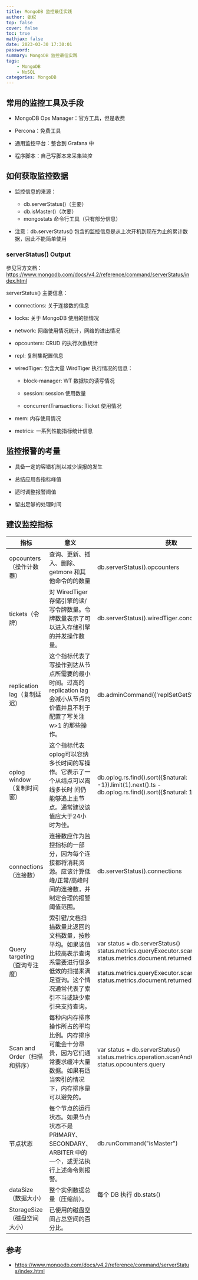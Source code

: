```yaml
---
title: MongoDB 监控最佳实践
author: 张权
top: false
cover: false
toc: true
mathjax: false
date: 2023-03-30 17:30:01
password:
summary: MongoDB 监控最佳实践
tags:
	- MongoDB
	- NoSQL
categories: MongoDB
---
```


## 常用的监控工具及手段

* MongoDB Ops Manager：官方工具，但是收费

* Percona：免费工具

* 通用监控平台：整合到 Grafana 中

* 程序脚本：自己写脚本来采集监控

## 如何获取监控数据

* 监控信息的来源： 
  * db.serverStatus()（主要）
  * db.isMaster()（次要）
  * mongostats 命令行工具（只有部分信息） 

* 注意：db.serverStatus() 包含的监控信息是从上次开机到现在为止的累计数据，因此不能简单使用

### serverStatus() Output

参见官方文档：https://www.mongodb.com/docs/v4.2/reference/command/serverStatus/index.html

serverStatus() 主要信息：

* connections: 关于连接数的信息

* locks: 关于 MongoDB 使用的锁情况

* network: 网络使用情况统计，网络的进出情况

* opcounters: CRUD 的执行次数统计

* repl: 复制集配置信息

* wiredTiger: 包含大量 WirdTiger 执行情况的信息： 

  *  block-manager: WT 数据块的读写情况

  * session: session 使用数量

  * concurrentTransactions: Ticket 使用情况

* mem: 内存使用情况
* metrics: 一系列性能指标统计信息

## 监控报警的考量

* 具备一定的容错机制以减少误报的发生

* 总结应用各指标峰值

* 适时调整报警阈值

* 留出足够的处理时间

## 建议监控指标

| 指标                          | 意义                                                         | 获取                                                         |
| ----------------------------- | ------------------------------------------------------------ | ------------------------------------------------------------ |
| opcounters（操作计数器）      | 查询、更新、插入、删除、getmore 和其他命令的的数量           | db.serverStatus().opcounters                                 |
| tickets（令牌）               | 对 WiredTiger 存储引擎的读/写令牌数量。令牌数量表示了可以进入存储引擎的并发操作数量。 | db.serverStatus().wiredTiger.concurrentTransactions          |
| replication lag（复制延迟）   | 这个指标代表了写操作到达从节点所需要的最小时间。过高的 replication lag 会减小从节点的价值并且不利于配置了写关注 w>1 的那些操作。 | db.adminCommand({'replSetGetStatus': 1})                     |
| oplog window （复制时间窗）   | 这个指标代表oplog可以容纳多长时间的写操作。它表示了一个从结点可以离线多长时 间仍能够追上主节点。通常建议该值应大于24小时为佳。 | db.oplog.rs.find().sort({$natural: -1}).limit(1).next().ts -db.oplog.rs.find().sort({$natural: 1}).limit(1).next().ts |
| connections（连接数）         | 连接数应作为监控指标的一部分，因为每个连接都将消耗资源。应该计算低峰/正常/高峰时间的连接数，并制定合理的报警阈值范围。 | db.serverStatus().connections                                |
| Query targeting（查询专注度） | 索引键/文档扫描数量比返回的文档数量，按秒平均。如果该值比较高表示查询系需要进行很多低效的扫描来满足查询。这个情况通常代表了索引不当或缺少索引来支持查询。 | var status = db.serverStatus() <br/>status.metrics.queryExecutor.scanned / status.metrics.document.returned <br/><br/>status.metrics.queryExecutor.scannedObjects  /  status.metrics.document.returned |
| Scan and Order（扫描和排序）  | 每秒内内存排序操作所占的平均比例。内存排序可能会十分昂贵，因为它们通常要求缓冲大量数据。如果有适当索引的情况下，内存排序是可以避免的。 | var status = db.serverStatus()<br/>status.metrics.operation.scanAndOrder / status.opcounters.query |
| 节点状态                      | 每个节点的运行状态。如果节点状态不是PRIMARY、SECONDARY、ARBITER 中的一个，或无法执行上述命令则报警。 | db.runCommand("isMaster")                                    |
| dataSize（数据大小）          | 整个实例数据总量（压缩前）。                                 | 每个 DB 执行 db.stats()                                      |
| StorageSize（磁盘空间 大小）  | 已使用的磁盘空间占总空间的百分比。                           |                                                              |

## 参考

* https://www.mongodb.com/docs/v4.2/reference/command/serverStatus/index.html